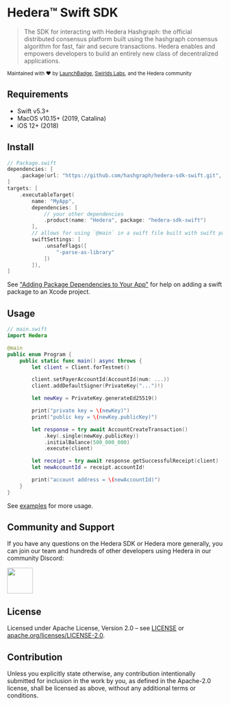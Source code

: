 # Hedera™ Swift SDK

> The SDK for interacting with Hedera Hashgraph: the official distributed
> consensus platform built using the hashgraph consensus algorithm for fast,
> fair and secure transactions. Hedera enables and empowers developers to
> build an entirely new class of decentralized applications.

<sub>Maintained with ❤️ by <a href="https://launchbadge.com" target="_blank">LaunchBadge</a>, <a href="https://www.swirlds.com/" target="_blank">Swirlds Labs</a>, and the Hedera community</sub>

## Requirements

- Swift v5.3+
- MacOS v10.15+ (2019, Catalina)
- iOS 12+ (2018)

## Install

```swift
// Package.swift
dependencies: [
    .package(url: "https://github.com/hashgraph/hedera-sdk-swift.git", from: "0.1.0")
]
targets: [
    .executableTarget(
        name: "MyApp",
        dependencies: [
            // your other dependencies
            .product(name: "Hedera", package: "hedera-sdk-swift")
        ],
        // allows for using `@main` in a swift file built with swift package manager
        swiftSettings: [
            .unsafeFlags([
                "-parse-as-library"
            ])
        ]),  
]
```

See ["Adding Package Dependencies to Your App"](https://developer.apple.com/documentation/swift_packages/adding_package_dependencies_to_your_app) for help on
adding a swift package to an Xcode project.

## Usage

```swift
// main.swift
import Hedera

@main
public enum Program {
    public static func main() async throws {
        let client = Client.forTestnet()

        client.setPayerAccountId(AccountId(num: ...))
        client.addDefaultSigner(PrivateKey("...")!)

        let newKey = PrivateKey.generateEd25519()

        print("private key = \(newKey)")
        print("public key = \(newKey.publicKey)")

        let response = try await AccountCreateTransaction()
            .key(.single(newKey.publicKey))
            .initialBalance(500_000_000)
            .execute(client)

        let receipt = try await response.getSuccessfulReceipt(client)
        let newAccountId = receipt.accountId!

        print("account address = \(newAccountId)")
    }
}
```

See [examples](./Examples) for more usage.

## Community and Support

If you have any questions on the Hedera SDK or Hedera more generally,
you can join our team and hundreds of other developers using Hedera in our
community Discord:

<a href="https://hedera.com/discord" target="_blank">
  <img alt="" src="https://user-images.githubusercontent.com/753919/167244200-b95cd3a6-6256-4eaf-b9b4-f1f192341485.png" height="60">
</a>

## License

Licensed under Apache License,
Version 2.0 – see [LICENSE](LICENSE)
or [apache.org/licenses/LICENSE-2.0](http://www.apache.org/licenses/LICENSE-2.0).

## Contribution

Unless you explicitly state otherwise, any contribution intentionally submitted
for inclusion in the work by you, as defined in the Apache-2.0 license, shall be
licensed as above, without any additional terms or conditions.

